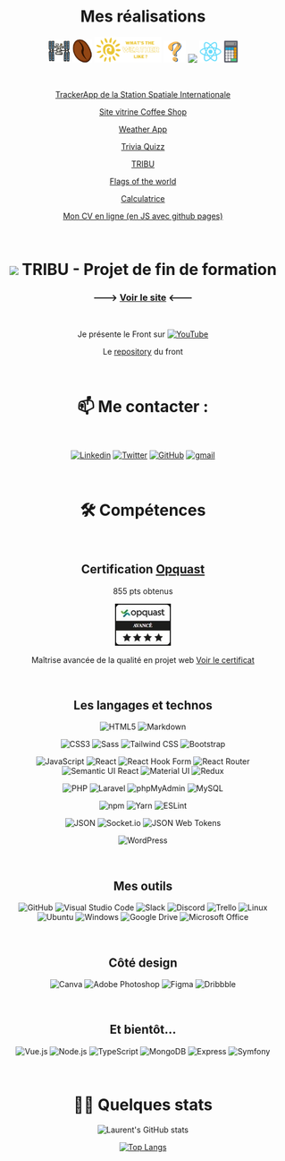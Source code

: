 <div align="center">
 
# Mes réalisations 
 
<img src="./iss.png" width="40"> <img src="./coffee.png" width="35"> <img src="./Meteo.png" width="120"> <img src="./quizzapp.png" width="40"> <img src="./Tribu.ico" width="40"> <img src="./logoreact.png" width="40"> <img src="./calculatrice.png" height="40">

<br>
 
[TrackerApp de la Station Spatiale Internationale](https://laurentarcosisstracker.surge.sh/)
 
[Site vitrine Coffee Shop](https://lacoffeedential.surge.sh/)

[Weather App](http://laurentarcosweatherapp.surge.sh/) 

[Trivia Quizz](https://laurentarcostriviaquizz.surge.sh/) 

[TRIBU](https://tribu.surge.sh/)

[Flags of the world](https://laurentarcosflagsoftheworld.surge.sh/)
 
[Calculatrice](https://laurentarcoscalculatrice.surge.sh/)
 
[Mon CV en ligne (en JS avec github pages)](https://laurentarcos.github.io/mon-cv/html/)   


<br>

# <img src="./Tribu.ico" width="29"> TRIBU - Projet de fin de formation

### --->  [Voir le site](https://tribu.surge.sh/)  <---

<br>

Je présente le Front sur  [![YouTube](https://img.shields.io/badge/YouTube-%23FF0000.svg?style=for-the-badge&logo=YouTube&logoColor=white)](https://youtu.be/Q3WiRGLeXSQ?t=426)

Le [repository](https://github.com/LaurentArcos/Tribu-Front) du front


<br>

# 📫 Me contacter :

<br>

[![Linkedin](https://img.shields.io/badge/linkedin-0A66C2?style=for-the-badge&logo=linkedin&logoColor=white)](https://www.linkedin.com/in/laurentarcos) 
[![Twitter](https://img.shields.io/badge/twitter-1DA1F2?style=for-the-badge&logo=twitter&logoColor=white)](https://twitter.com/LaurentDEV_inci)
[![GitHub](https://img.shields.io/badge/github-2F403C?style=for-the-badge&logo=github&logoColor=white)](https://github.com/LaurentArcos?tab=repositories)
[![gmail](https://img.shields.io/badge/laurent.arcos@gmail.com-FF4131?style=for-the-badge&logo=gmail&logoColor=white)](mailto:laurent.arcos@gmail.com)      

<br>

# 🛠 Compétences

<br>
 
## Certification [Opquast](https://www.opquast.com/)

855 pts obtenus

<img src="./Opquast.JPG" width="100">

Maîtrise avancée de la qualité en projet web
[Voir le certificat](https://directory.opquast.com/fr/certificat/SMY4W8/)

<br>
 
## Les langages et technos

![HTML5](https://img.shields.io/static/v1?style=for-the-badge&message=HTML5&color=E34F26&logo=HTML5&logoColor=FFFFFF&label=)
![Markdown](https://img.shields.io/static/v1?style=for-the-badge&message=Markdown&color=000000&logo=Markdown&logoColor=FFFFFF&label=)

![CSS3](https://img.shields.io/static/v1?style=for-the-badge&message=CSS3&color=1572B6&logo=CSS3&logoColor=FFFFFF&label=)
![Sass](https://img.shields.io/static/v1?style=for-the-badge&message=Sass&color=CC6699&logo=Sass&logoColor=FFFFFF&label=)
![Tailwind CSS](https://img.shields.io/static/v1?style=for-the-badge&message=Tailwind+CSS&color=222222&logo=Tailwind+CSS&logoColor=06B6D4&label=)
![Bootstrap](https://img.shields.io/static/v1?style=for-the-badge&message=Bootstrap&color=7952B3&logo=Bootstrap&logoColor=FFFFFF&label=)

![JavaScript](https://img.shields.io/badge/javascript-%23323330.svg?style=for-the-badge&logo=javascript&logoColor=%23F7DF1E)
![React](https://img.shields.io/static/v1?style=for-the-badge&message=React&color=222222&logo=React&logoColor=61DAFB&label=)
![React Hook Form](https://img.shields.io/static/v1?style=for-the-badge&message=React+Hook+Form&color=EC5990&logo=React+Hook+Form&logoColor=FFFFFF&label=)
![React Router](https://img.shields.io/static/v1?style=for-the-badge&message=React+Router&color=CA4245&logo=React+Router&logoColor=FFFFFF&label=)
![Semantic UI React](https://img.shields.io/static/v1?style=for-the-badge&message=Semantic+UI+React&color=222222&logo=Semantic+UI+React&logoColor=35BDB2&label=)
![Material UI](https://img.shields.io/badge/Material--UI-0081CB?style=for-the-badge&logo=material-ui&logoColor=white)
![Redux](https://img.shields.io/static/v1?style=for-the-badge&message=Redux&color=764ABC&logo=Redux&logoColor=FFFFFF&label=)

![PHP](https://img.shields.io/static/v1?style=for-the-badge&message=PHP&color=777BB4&logo=PHP&logoColor=FFFFFF&label=)
![Laravel](https://img.shields.io/static/v1?style=for-the-badge&message=Laravel&color=FF2D20&logo=Laravel&logoColor=FFFFFF&label=)
![phpMyAdmin](https://img.shields.io/static/v1?style=for-the-badge&message=phpMyAdmin&color=6C78AF&logo=phpMyAdmin&logoColor=FFFFFF&label=)
![MySQL](https://img.shields.io/badge/MySQL-005C84?style=for-the-badge&logo=mysql&logoColor=white)

![npm](https://img.shields.io/static/v1?style=for-the-badge&message=npm&color=CB3837&logo=npm&logoColor=FFFFFF&label=)
![Yarn](https://img.shields.io/static/v1?style=for-the-badge&message=Yarn&color=2C8EBB&logo=Yarn&logoColor=FFFFFF&label=)
![ESLint](https://img.shields.io/badge/ESLint-4B3263?style=for-the-badge&logo=eslint&logoColor=white)

![JSON](https://img.shields.io/static/v1?style=for-the-badge&message=JSON&color=000000&logo=JSON&logoColor=FFFFFF&label=)
![Socket.io](https://img.shields.io/static/v1?style=for-the-badge&message=Socket.io&color=010101&logo=Socket.io&logoColor=FFFFFF&label=)
![JSON Web Tokens](https://img.shields.io/static/v1?style=for-the-badge&message=JSON+Web+Tokens&color=000000&logo=JSON+Web+Tokens&logoColor=FFFFFF&label=)

![WordPress](https://img.shields.io/static/v1?style=for-the-badge&message=WordPress&color=21759B&logo=WordPress&logoColor=FFFFFF&label=)

<br>

## Mes outils

![GitHub](https://img.shields.io/static/v1?style=for-the-badge&message=GitHub&color=181717&logo=GitHub&logoColor=FFFFFF&label=)
![Visual Studio Code](https://img.shields.io/static/v1?style=for-the-badge&message=Visual+Studio+Code&color=007ACC&logo=Visual+Studio+Code&logoColor=FFFFFF&label=)
![Slack](https://img.shields.io/static/v1?style=for-the-badge&message=Slack&color=4A154B&logo=Slack&logoColor=FFFFFF&label=)
![Discord](https://img.shields.io/static/v1?style=for-the-badge&message=Discord&color=5865F2&logo=Discord&logoColor=FFFFFF&label=)
![Trello](https://img.shields.io/static/v1?style=for-the-badge&message=Trello&color=0052CC&logo=Trello&logoColor=FFFFFF&label=)
![Linux](https://img.shields.io/static/v1?style=for-the-badge&message=Linux&color=222222&logo=Linux&logoColor=FCC624&label=)
![Ubuntu](https://img.shields.io/static/v1?style=for-the-badge&message=Ubuntu&color=E95420&logo=Ubuntu&logoColor=FFFFFF&label=)
![Windows](https://img.shields.io/static/v1?style=for-the-badge&message=Windows&color=0078D6&logo=Windows&logoColor=FFFFFF&label=)
![Google Drive](https://img.shields.io/static/v1?style=for-the-badge&message=Google+Drive&color=4285F4&logo=Google+Drive&logoColor=FFFFFF&label=)
![Microsoft Office](https://img.shields.io/static/v1?style=for-the-badge&message=Microsoft+Office&color=D83B01&logo=Microsoft+Office&logoColor=FFFFFF&label=)

<br>

## Côté design

![Canva](https://img.shields.io/static/v1?style=for-the-badge&message=Canva&color=222222&logo=Canva&logoColor=00C4CC&label=)
![Adobe Photoshop](https://img.shields.io/static/v1?style=for-the-badge&message=Adobe+Photoshop&color=31A8FF&logo=Adobe+Photoshop&logoColor=FFFFFF&label=)
![Figma](https://img.shields.io/static/v1?style=for-the-badge&message=Figma&color=F24E1E&logo=Figma&logoColor=FFFFFF&label=)
![Dribbble](https://img.shields.io/static/v1?style=for-the-badge&message=Dribbble&color=EA4C89&logo=Dribbble&logoColor=FFFFFF&label=)

<br>

## Et bientôt...

![Vue.js](https://img.shields.io/static/v1?style=for-the-badge&message=Vue.js&color=222222&logo=Vue.js&logoColor=4FC08D&label=)
![Node.js](https://img.shields.io/static/v1?style=for-the-badge&message=Node.js&color=339933&logo=Node.js&logoColor=FFFFFF&label=)
![TypeScript](https://img.shields.io/static/v1?style=for-the-badge&message=TypeScript&color=3178C6&logo=TypeScript&logoColor=FFFFFF&label=)
![MongoDB](https://img.shields.io/static/v1?style=for-the-badge&message=MongoDB&color=47A248&logo=MongoDB&logoColor=FFFFFF&label=)
![Express](https://img.shields.io/static/v1?style=for-the-badge&message=Express&color=000000&logo=Express&logoColor=FFFFFF&label=)
![Symfony](https://img.shields.io/static/v1?style=for-the-badge&message=Symfony&color=000000&logo=Symfony&logoColor=FFFFFF&label=)

<br>

# 👩‍💻 Quelques stats

![Laurent's GitHub stats](https://github-readme-stats.vercel.app/api?username=LaurentArcos&count_private=true&show_icons=true&theme=ayu-mirage)

[![Top Langs](https://github-readme-stats.vercel.app/api/top-langs/?username=LaurentArcos&layout=compact&langs_count=8)](https://github.com/LaurentArcos/github-readme-stats)
 
 </div>
